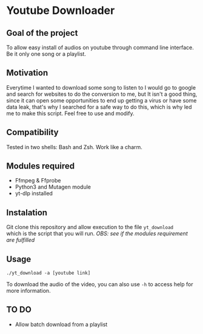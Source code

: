 # Youtube Downloader


## Goal of the project
 To allow easy install of audios on youtube through command line interface. Be it only one song or a playlist.


 ## Motivation
 Everytime I wanted to download some song to listen to I would go to google and search for websites to do the conversion to me, but It isn't a good thing, since it can open some opportunities to end up getting a virus or have some data leak, that's why I searched for a safe way to do this, which is why led me to make this script. Feel free to use and modify.


 ## Compatibility
  Tested in two shells: Bash and Zsh. Work like a charm.


## Modules required
 - Ffmpeg & Ffprobe
 - Python3 and Mutagen module
 - yt-dlp installed


## Instalation
 Git clone this repository and allow execution to the file `yt_download`  
 which is the script that you will run.
*OBS: see if the modules requirement are fulfilled*

## Usage
```
./yt_download -a [youtube link]
```
To download the audio of the video, you can also use `-h` to access help for more information.


## TO DO
- Allow batch download from a playlist

